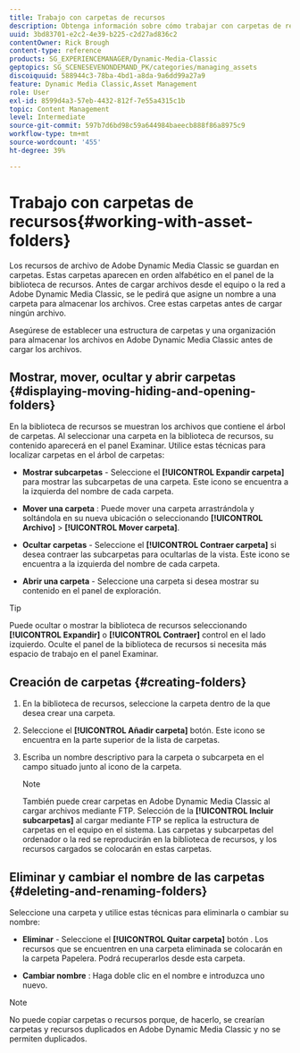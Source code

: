 ```yaml
---
title: Trabajo con carpetas de recursos
description: Obtenga información sobre cómo trabajar con carpetas de recursos en Adobe Dynamic Media Classic.
uuid: 3bd83701-e2c2-4e39-b225-c2d27ad836c2
contentOwner: Rick Brough
content-type: reference
products: SG_EXPERIENCEMANAGER/Dynamic-Media-Classic
geptopics: SG_SCENESEVENONDEMAND_PK/categories/managing_assets
discoiquuid: 588944c3-78ba-4bd1-a8da-9a6dd99a27a9
feature: Dynamic Media Classic,Asset Management
role: User
exl-id: 8599d4a3-57eb-4432-812f-7e55a4315c1b
topic: Content Management
level: Intermediate
source-git-commit: 597b7d6bd98c59a644984baeecb888f86a8975c9
workflow-type: tm+mt
source-wordcount: '455'
ht-degree: 39%

---
```


# Trabajo con carpetas de recursos{#working-with-asset-folders}

Los recursos de archivo de Adobe Dynamic Media Classic se guardan en carpetas. Estas carpetas aparecen en orden alfabético en el panel de la biblioteca de recursos. Antes de cargar archivos desde el equipo o la red a Adobe Dynamic Media Classic, se le pedirá que asigne un nombre a una carpeta para almacenar los archivos. Cree estas carpetas antes de cargar ningún archivo.

Asegúrese de establecer una estructura de carpetas y una organización para almacenar los archivos en Adobe Dynamic Media Classic antes de cargar los archivos.

## Mostrar, mover, ocultar y abrir carpetas {#displaying-moving-hiding-and-opening-folders}

En la biblioteca de recursos se muestran los archivos que contiene el árbol de carpetas. Al seleccionar una carpeta en la biblioteca de recursos, su contenido aparecerá en el panel Examinar. Utilice estas técnicas para localizar carpetas en el árbol de carpetas:

* **Mostrar subcarpetas** - Seleccione el **[!UICONTROL Expandir carpeta]** para mostrar las subcarpetas de una carpeta. Este icono se encuentra a la izquierda del nombre de cada carpeta.

* **Mover una carpeta** : Puede mover una carpeta arrastrándola y soltándola en su nueva ubicación o seleccionando **[!UICONTROL Archivo]** > **[!UICONTROL Mover carpeta]**.

* **Ocultar carpetas** - Seleccione el **[!UICONTROL Contraer carpeta]** si desea contraer las subcarpetas para ocultarlas de la vista. Este icono se encuentra a la izquierda del nombre de cada carpeta.

* **Abrir una carpeta** - Seleccione una carpeta si desea mostrar su contenido en el panel de exploración.

>[!TIP]
>
>Puede ocultar o mostrar la biblioteca de recursos seleccionando **[!UICONTROL Expandir]** o **[!UICONTROL Contraer]** control en el lado izquierdo. Oculte el panel de la biblioteca de recursos si necesita más espacio de trabajo en el panel Examinar.

## Creación de carpetas {#creating-folders}

1. En la biblioteca de recursos, seleccione la carpeta dentro de la que desea crear una carpeta.
1. Seleccione el **[!UICONTROL Añadir carpeta]** botón. Este icono se encuentra en la parte superior de la lista de carpetas.
1. Escriba un nombre descriptivo para la carpeta o subcarpeta en el campo situado junto al icono de la carpeta.

   >[!NOTE]
   >
   >También puede crear carpetas en Adobe Dynamic Media Classic al cargar archivos mediante FTP. Selección de la **[!UICONTROL Incluir subcarpetas]** al cargar mediante FTP se replica la estructura de carpetas en el equipo en el sistema. Las carpetas y subcarpetas del ordenador o la red se reproducirán en la biblioteca de recursos, y los recursos cargados se colocarán en estas carpetas.

## Eliminar y cambiar el nombre de las carpetas {#deleting-and-renaming-folders}

Seleccione una carpeta y utilice estas técnicas para eliminarla o cambiar su nombre:

* **Eliminar** - Seleccione el **[!UICONTROL Quitar carpeta]** botón . Los recursos que se encuentren en una carpeta eliminada se colocarán en la carpeta Papelera. Podrá recuperarlos desde esta carpeta.

* **Cambiar nombre** : Haga doble clic en el nombre e introduzca uno nuevo.

>[!NOTE]
>
>No puede copiar carpetas o recursos porque, de hacerlo, se crearían carpetas y recursos duplicados en Adobe Dynamic Media Classic y no se permiten duplicados.
